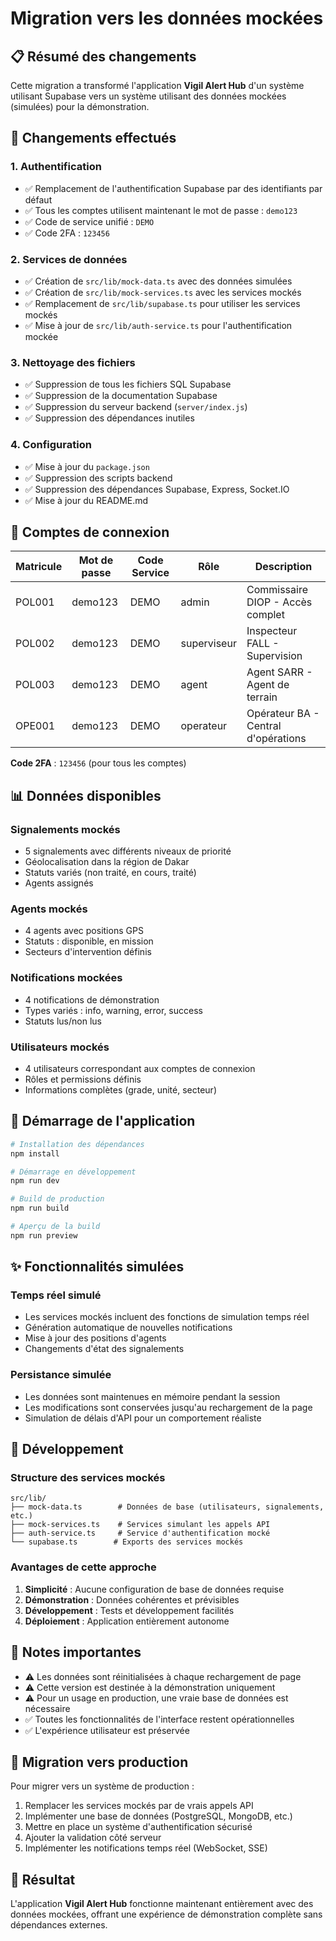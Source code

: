 # Migration vers les données mockées

## 📋 Résumé des changements

Cette migration a transformé l'application **Vigil Alert Hub** d'un système utilisant Supabase vers un système utilisant des données mockées (simulées) pour la démonstration.

## 🔄 Changements effectués

### 1. Authentification
- ✅ Remplacement de l'authentification Supabase par des identifiants par défaut
- ✅ Tous les comptes utilisent maintenant le mot de passe : `demo123`
- ✅ Code de service unifié : `DEMO`
- ✅ Code 2FA : `123456`

### 2. Services de données
- ✅ Création de `src/lib/mock-data.ts` avec des données simulées
- ✅ Création de `src/lib/mock-services.ts` avec les services mockés
- ✅ Remplacement de `src/lib/supabase.ts` pour utiliser les services mockés
- ✅ Mise à jour de `src/lib/auth-service.ts` pour l'authentification mockée

### 3. Nettoyage des fichiers
- ✅ Suppression de tous les fichiers SQL Supabase
- ✅ Suppression de la documentation Supabase
- ✅ Suppression du serveur backend (`server/index.js`)
- ✅ Suppression des dépendances inutiles

### 4. Configuration
- ✅ Mise à jour du `package.json`
- ✅ Suppression des scripts backend
- ✅ Suppression des dépendances Supabase, Express, Socket.IO
- ✅ Mise à jour du README.md

## 🔐 Comptes de connexion

| Matricule | Mot de passe | Code Service | Rôle | Description |
|-----------|-------------|--------------|------|-------------|
| POL001 | demo123 | DEMO | admin | Commissaire DIOP - Accès complet |
| POL002 | demo123 | DEMO | superviseur | Inspecteur FALL - Supervision |
| POL003 | demo123 | DEMO | agent | Agent SARR - Agent de terrain |
| OPE001 | demo123 | DEMO | operateur | Opérateur BA - Central d'opérations |

**Code 2FA** : `123456` (pour tous les comptes)

## 📊 Données disponibles

### Signalements mockés
- 5 signalements avec différents niveaux de priorité
- Géolocalisation dans la région de Dakar
- Statuts variés (non traité, en cours, traité)
- Agents assignés

### Agents mockés
- 4 agents avec positions GPS
- Statuts : disponible, en mission
- Secteurs d'intervention définis

### Notifications mockées
- 4 notifications de démonstration
- Types variés : info, warning, error, success
- Statuts lus/non lus

### Utilisateurs mockés
- 4 utilisateurs correspondant aux comptes de connexion
- Rôles et permissions définis
- Informations complètes (grade, unité, secteur)

## 🚀 Démarrage de l'application

```bash
# Installation des dépendances
npm install

# Démarrage en développement
npm run dev

# Build de production
npm run build

# Aperçu de la build
npm run preview
```

## ✨ Fonctionnalités simulées

### Temps réel simulé
- Les services mockés incluent des fonctions de simulation temps réel
- Génération automatique de nouvelles notifications
- Mise à jour des positions d'agents
- Changements d'état des signalements

### Persistance simulée
- Les données sont maintenues en mémoire pendant la session
- Les modifications sont conservées jusqu'au rechargement de la page
- Simulation de délais d'API pour un comportement réaliste

## 🔧 Développement

### Structure des services mockés

```
src/lib/
├── mock-data.ts        # Données de base (utilisateurs, signalements, etc.)
├── mock-services.ts    # Services simulant les appels API
├── auth-service.ts     # Service d'authentification mocké
└── supabase.ts        # Exports des services mockés
```

### Avantages de cette approche

1. **Simplicité** : Aucune configuration de base de données requise
2. **Démonstration** : Données cohérentes et prévisibles
3. **Développement** : Tests et développement facilités
4. **Déploiement** : Application entièrement autonome

## 📝 Notes importantes

- ⚠️ Les données sont réinitialisées à chaque rechargement de page
- ⚠️ Cette version est destinée à la démonstration uniquement
- ⚠️ Pour un usage en production, une vraie base de données est nécessaire
- ✅ Toutes les fonctionnalités de l'interface restent opérationnelles
- ✅ L'expérience utilisateur est préservée

## 🔄 Migration vers production

Pour migrer vers un système de production :

1. Remplacer les services mockés par de vrais appels API
2. Implémenter une base de données (PostgreSQL, MongoDB, etc.)
3. Mettre en place un système d'authentification sécurisé
4. Ajouter la validation côté serveur
5. Implémenter les notifications temps réel (WebSocket, SSE)

## 🎯 Résultat

L'application **Vigil Alert Hub** fonctionne maintenant entièrement avec des données mockées, offrant une expérience de démonstration complète sans dépendances externes.

